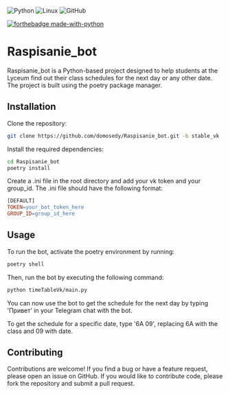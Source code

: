 ![Python](https://img.shields.io/badge/python-3670A0?style=for-the-badge&logo=python&logoColor=ffdd54)
![Linux](https://img.shields.io/badge/Linux-FCC624?style=for-the-badge&logo=linux&logoColor=black)
![GitHub](https://img.shields.io/badge/github-%23121011.svg?style=for-the-badge&logo=github&logoColor=white)

[![forthebadge made-with-python](http://ForTheBadge.com/images/badges/made-with-python.svg)](https://www.python.org/)

# Raspisanie_bot
Raspisanie_bot is a Python-based project designed to help students at the Lyceum find out their class schedules for the next day or any other date. The project is built using the poetry package manager.

## Installation
Clone the repository:

```bash
git clone https://github.com/domosedy/Raspisanie_bot.git -b stable_vk
```
Install the required dependencies:

```bash
cd Raspisanie_bot
poetry install
```

Create a .ini file in the root directory and add your vk token and your group_id. The .ini file should have the following format:
```makefile
[DEFAULT]
TOKEN=your_bot_token_here
GROUP_ID=group_id_here
```
## Usage
To run the bot, activate the poetry environment by running:

```bash
poetry shell
```
Then, run the bot by executing the following command:

```bash
python timeTableVk/main.py
```
You can now use the bot to get the schedule for the next day by typing 'Привет' in your Telegram chat with the bot.

To get the schedule for a specific date, type '6A 09', replacing 6A with the class and 09 with date.

## Contributing
Contributions are welcome! If you find a bug or have a feature request, please open an issue on GitHub. If you would like to contribute code, please fork the repository and submit a pull request.